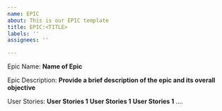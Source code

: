 ```yaml
---
name: EPIC
about: This is our EPIC template
title: EPIC:<TITLE>
labels: ''
assignees: ''

---
```


Epic Name: **Name of Epic**

Epic Description:
**Provide a brief description of the epic and its overall objective**

User Stories:
**User Stories 1**
**User Stories 1**
**User Stories 1**
....
